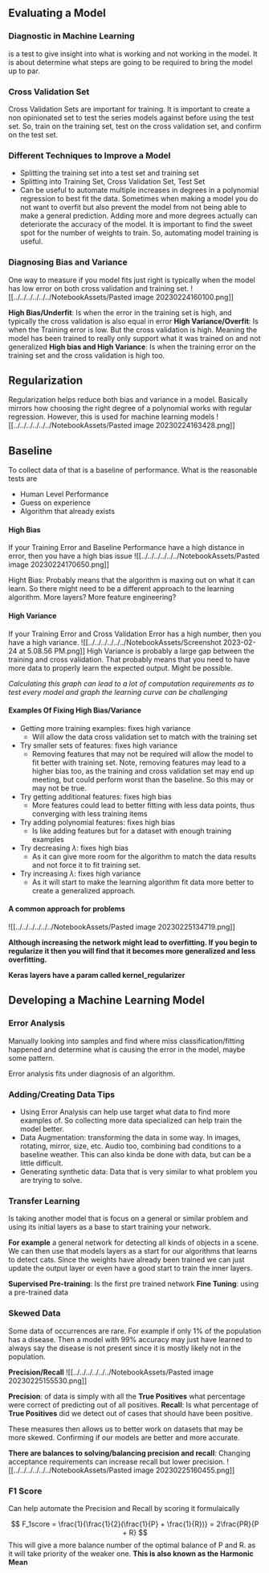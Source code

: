 ## Evaluating a Model
### Diagnostic in Machine Learning
is a test to give insight into what is working and not working in the model. It is about determine what steps are going to be required to bring the model up to par.

### Cross Validation Set
Cross Validation Sets are important for training. It is important to create a non opinionated set to test the series models against before using the test set. So, train on the training set, test on the cross validation set, and confirm on the test set. 

### Different Techniques to Improve a Model
* Splitting the training set into a test set and training set
* Splitting into Training Set, Cross Validation Set, Test Set
* Can be useful to automate multiple increases in degrees in a polynomial regression to best fit the data.
Sometimes when making a model you do not want to overfit but also prevent the model from not being able to make a general prediction. Adding more and more degrees actually can deteriorate the accuracy of the model. It is important to find the sweet spot for the number of weights to train. So, automating model training is useful.

### Diagnosing Bias and Variance
One way to measure if you model fits just right is typically when the model has low error on both cross validation and training set.
![[../../../../../../NotebookAssets/Pasted image 20230224160100.png]]

**High Bias/Underfit**: Is when the error in the training set is high, and typically the cross validation is also equal in error
**High Variance/Overfit**: Is when the Training error is low. But the cross validation is high. Meaning the model has been trained to really only support what it was trained on and not generalized
**High bias and High Variance**: Is when the training error on the training set and the cross validation is high too.

## Regularization
Regularization helps reduce both bias and variance in a model. Basically mirrors how choosing the right degree of a polynomial works with regular regression. However, this is used for machine learning models
![[../../../../../../NotebookAssets/Pasted image 20230224163428.png]]

## Baseline
To collect data of that is a baseline of performance. What is the reasonable tests are
* Human Level Performance
* Guess on experience
* Algorithm that already exists

#### High Bias
If your Training Error and Baseline Performance have a high distance in error, then you have a high bias issue
![[../../../../../../NotebookAssets/Pasted image 20230224170650.png]]

Hight Bias: Probably means that the algorithm is maxing out on what it can learn. So there might need to be a different approach to the learning algorithm. More layers? More feature engineering?

#### High Variance
If your Training Error and Cross Validation Error has a high number, then you have a high variance.
![[../../../../../../NotebookAssets/Screenshot 2023-02-24 at 5.08.56 PM.png]]
High Variance is probably a large gap between the training and cross validation. That probably means that you need to have more data to properly learn the expected output. Might be possible.

_Calculating this graph can lead to a lot of computation requirements as to test every model and graph the learning curve can be challenging_

#### Examples Of Fixing High Bias/Variance
* Getting more training examples: fixes high variance
    * Will allow the data cross validation set to match with the training set
* Try smaller sets of features: fixes high variance
    * Removing features that may not be required will allow the model to fit better with training set. Note, removing features may lead to a higher bias too, as the training and cross validation set may end up meeting, but could perform worst than the baseline. So this may or may not be true.
* Try getting additional features: fixes high bias
    * More features could lead to better fitting with less data points, thus converging with less training items
* Try adding polynomial features: fixes high bias
    * Is like adding features but for a dataset with enough training examples
* Try decreasing $\lambda$: fixes high bias
    * As it can give more room for the algorithm to match the data results and not force it to fit training set.
* Try increasing $\lambda$: fixes high variance
    * As it will start to make the learning algorithm fit data more better to create a generalized approach.
#### A common approach for problems
![[../../../../../../NotebookAssets/Pasted image 20230225134719.png]]

**Although increasing the network might lead to overfitting. If you begin to regularize it then you will find that it becomes more generalized and less overfitting.**

**Keras layers have a param called kernel_regularizer**

## Developing a Machine Learning Model
### Error Analysis
Manually looking into samples and find where miss classification/fitting happened and determine what is causing the error in the model, maybe some pattern.

Error analysis fits under diagnosis of an algorithm.

### Adding/Creating Data Tips
* Using Error Analysis can help use target what data to find more examples of. So collecting more data specialized can help train the model better. 
* Data Augmentation: transforming the data in some way. In images, rotating, mirror, size, etc. Audio too, combining bad conditions to a baseline weather. This can also kinda be done with data, but can be a little difficult. 
* Generating synthetic data: Data that is very similar to what problem you are trying to solve.

### Transfer Learning
Is taking another model that is focus on a general or similar problem and using its initial layers as a base to start training your network.

**For example** a general network for detecting all kinds of objects in a scene. We can then use that models layers as a start for our algorithms that learns to detect cats. Since the weights have already been trained we can just update the output layer or even have a good start to train the inner layers. 

**Supervised Pre-training**: Is the first pre trained network
**Fine Tuning**: using a pre-trained data

### Skewed Data
Some data of occurrences are rare. For example if only 1% of the population has a disease. Then a model with 99% accuracy may just have learned to always say the disease is not present since it is mostly likely not in the population. 

**Precision/Recall**
 ![[../../../../../../NotebookAssets/Pasted image 20230225155530.png]]

**Precision**: of data is simply with all the **True Positives** what percentage were correct of predicting out of all positives. 
**Recall**: Is what percentage of **True Positives** did we detect out of cases that should have been positive. 

These measures then allows us to better work on datasets that may be more skewed. Confirming if our models are better and more accurate.

**There are balances to solving/balancing precision and recall**: Changing acceptance requirements can increase recall but lower precision. 
![[../../../../../../NotebookAssets/Pasted image 20230225160455.png]]

### F1 Score
Can help automate the Precision and Recall by scoring it formulaically

$$
    F_1score = \frac{1}{\frac{1}{2}(\frac{1}{P} + \frac{1}{R})} = 2\frac{PR}{P + R}
$$
This will give a more balance number of the optimal balance of P and R. as it will take priority of the weaker one.
**This is also known as the Harmonic Mean**
